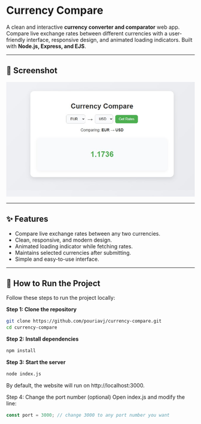 # Currency Compare

A clean and interactive **currency converter and comparator** web app. Compare live exchange rates between different currencies with a user-friendly interface, responsive design, and animated loading indicators. Built with **Node.js, Express, and EJS**.

---

## 📸 Screenshot

![Page Screenshot](./screenshot.jpg)  


---

## ✨ Features

- Compare live exchange rates between any two currencies.
- Clean, responsive, and modern design.
- Animated loading indicator while fetching rates.
- Maintains selected currencies after submitting.
- Simple and easy-to-use interface.

---
## 🚀 How to Run the Project

Follow these steps to run the project locally:

**Step 1: Clone the repository**
```bash
git clone https://github.com/pouriavj/currency-compare.git
cd currency-compare
```
**Step 2: Install dependencies**
```bash
npm install
```
**Step 3: Start the server**
```bash
node index.js
```
By default, the website will run on http://localhost:3000.

Step 4: Change the port number (optional)
Open index.js and modify the line:
```javascript
const port = 3000; // change 3000 to any port number you want
```
